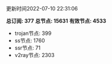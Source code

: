更新时间2022-07-10 22:31:06

**总订阅: 377**
**总节点: 15631**
**有效节点: 4533**
- trojan节点: 399
- ss节点: 1760
- ssr节点: 71
- v2ray节点: 2303
